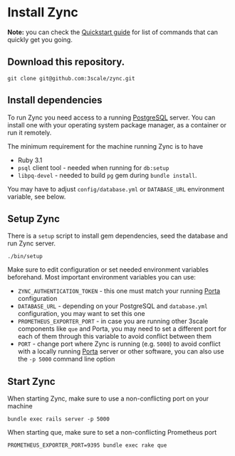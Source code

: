 # Install Zync

**Note:** you can check the [Quickstart guide](doc/Quickstart.md) for list of commands that can quickly get you going. 

## Download this repository.
```
git clone git@github.com:3scale/zync.git
```

## Install dependencies

To run Zync you need access to a running [PostgreSQL](https://www.postgresql.org) server. You can install one with your operating system package
manager, as a container or run it remotely.

The minimum requirement for the machine running Zync is to have
 - Ruby 3.1
 - `psql` client tool - needed when running for `db:setup`
 - `libpq-devel` - needed to build `pg` gem during `bundle install`.

You may have to adjust `config/database.yml` or `DATABASE_URL` environment variable, see below.

## Setup Zync

There is a `setup` script to install gem dependencies,
seed the database and run Zync server.

```
./bin/setup
```

Make sure to edit configuration or set needed environment variables
beforehand. Most important environment variables you can use:

 - `ZYNC_AUTHENTICATION_TOKEN` - this one must match your running [Porta](https://github.com/3scale/porta) configuration
 - `DATABASE_URL` - depending on your PostgreSQL and `database.yml` configuration, you may want to set this one
 - `PROMETHEUS_EXPORTER_PORT` - in case you are running other 3scale components like `que` and Porta, you may need to set a different port for each of them through this variable to avoid conflict between them
 - `PORT` - change port where Zync is running (e.g. `5000`) to avoid conflict with a locally running [Porta](https://github.com/3scale/porta) server or other software, you can also use the `-p 5000` command line option

## Start Zync

When starting Zync, make sure to use a non-conflicting port on your machine
```
bundle exec rails server -p 5000
```

When starting que, make sure to set a non-conflicting Prometheus port
```
PROMETHEUS_EXPORTER_PORT=9395 bundle exec rake que
```
